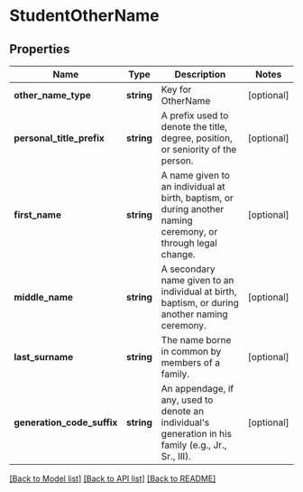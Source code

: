 # StudentOtherName

## Properties
Name | Type | Description | Notes
------------ | ------------- | ------------- | -------------
**other_name_type** | **string** | Key for OtherName | [optional] 
**personal_title_prefix** | **string** | A prefix used to denote the title, degree, position, or seniority of the person. | [optional] 
**first_name** | **string** | A name given to an individual at birth, baptism, or during another naming ceremony, or through legal change. | [optional] 
**middle_name** | **string** | A secondary name given to an individual at birth, baptism, or during another naming ceremony. | [optional] 
**last_surname** | **string** | The name borne in common by members of a family. | [optional] 
**generation_code_suffix** | **string** | An appendage, if any, used to denote an individual&#39;s generation in his family (e.g., Jr., Sr., III). | [optional] 

[[Back to Model list]](../README.md#documentation-for-models) [[Back to API list]](../README.md#documentation-for-api-endpoints) [[Back to README]](../README.md)


